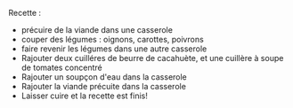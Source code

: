 Recette :

- précuire de la viande dans une casserole
- couper des légumes : oignons, carottes, poivrons
- faire revenir les légumes dans une autre casserole
- Rajouter deux cuilléres de beurre de cacahuète, et une cuillère à soupe de tomates concentré
- Rajouter un soupçon d'eau dans la casserole
- Rajouter la viande précuite dans la casserole
- Laisser cuire et la recette est finis!
